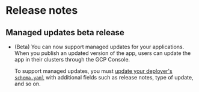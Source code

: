 # Release notes

## Managed updates beta release

* (Beta) You can now support managed updates for your applications. When you
  publish an updated version of the app, users can update the app in their
  clusters through the GCP Console.

    To support managed updates, you must [update your deployer's `schema.yaml`](schema.md)
    with additional fields such as release notes, type of update, and so on.

